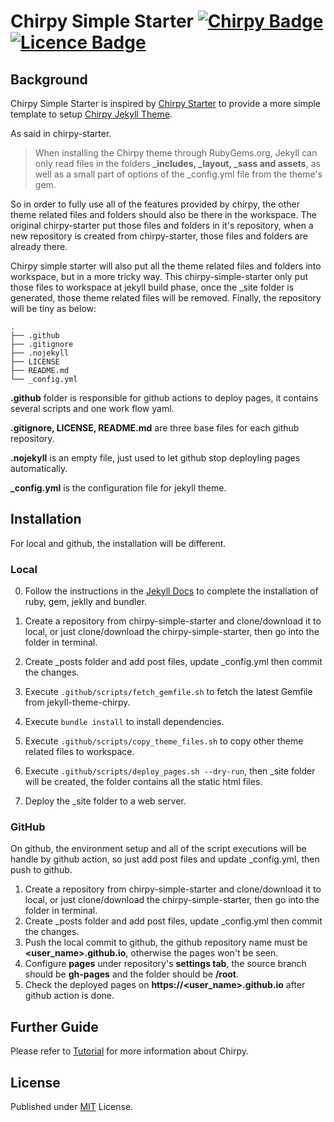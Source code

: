 # Chirpy Simple Starter [![Chirpy Badge][chirpy_badge]][chirpy] [![Licence Badge][mit_badge]][mit]



## Background

Chirpy Simple Starter is inspired by [Chirpy Starter][chirpy_starter] to provide a more simple template to setup [Chirpy Jekyll Theme][chirpy]. 

As said in chirpy-starter.

> When installing the Chirpy theme through RubyGems.org, Jekyll can only read files in the folders **_includes, _layout, _sass and assets**, as well as a small part of options of the _config.yml file from the theme's gem.

So in order to fully use all of the features provided by chirpy, the other theme related files and folders should also be there in the workspace. The original chirpy-starter put those files and folders in it's repository, when a new repository is created from chirpy-starter, those files and folders are already there.

Chirpy simple starter will also put all the theme related files and folders into workspace, but in a more tricky way. This chirpy-simple-starter only put those files to workspace at jekyll build phase, once the _site folder is generated, those theme related files will be removed. Finally, the repository will be tiny as below:

```
.
├── .github
├── .gitignore
├── .nojekyll
├── LICENSE
├── README.md
└── _config.yml
```

**.github** folder is responsible for github actions to deploy pages, it contains several scripts and one work flow yaml.

**.gitignore, LICENSE, README.md** are three base files for each github repository.

**.nojekyll** is an empty file, just used to let github stop deployling pages automatically.

**_config.yml** is the configuration file for jekyll theme.



## Installation

For local and github, the installation will be different.



### Local

0. Follow the instructions in the [Jekyll Docs][jekyll_docs] to complete the installation of ruby, gem, jeklly and bundler.

1. Create a repository from chirpy-simple-starter and clone/download it to local, or just clone/download the chirpy-simple-starter, then go into the folder in terminal.
2. Create _posts folder and add post files, update _config.yml then commit the changes.
3. Execute `.github/scripts/fetch_gemfile.sh` to fetch the latest Gemfile from jekyll-theme-chirpy.
4. Execute `bundle install` to install dependencies.
5. Execute `.github/scripts/copy_theme_files.sh` to copy other theme related files to workspace.
6. Execute `.github/scripts/deploy_pages.sh --dry-run`, then _site folder will be created, the folder contains all the static html files.
7. Deploy the _site folder to a web server.



### GitHub

On github, the environment setup and all of the script executions will be handle by github action, so just add post files and update _config.yml, then push to github.

1. Create a repository from chirpy-simple-starter and clone/download it to local, or just clone/download the chirpy-simple-starter, then go into the folder in terminal.
2. Create _posts folder and add post files, update _config.yml then commit the changes.
3. Push the local commit to github, the github repository name must be **<user_name>.github.io**, otherwise the pages won't be seen.
4. Configure **pages** under repository's **settings tab**, the source branch should be **gh-pages** and the folder should be **/root**.
5. Check the deployed pages on **https://<user_name>.github.io** after github action is done.



## Further Guide

Please refer to [Tutorial](https://chirpy.cotes.info/categories/tutorial/) for more information about Chirpy.



## License

Published under [MIT][mit] License.



[chirpy_badge]: https://img.shields.io/gem/v/jekyll-theme-chirpy?label=jekyll-theme-chirpy
[chirpy]: https://github.com/cotes2020/jekyll-theme-chirpy/
[mit_badge]: https://img.shields.io/github/license/chaiyan0216/chirpy-simple-starter?color=blue
[mit]: https://github.com/chaiyan0216/chirpy-simple-starter/blob/main/LICENSE
[chirpy_starter]: https://github.com/cotes2020/chirpy-starter
[jekyll_docs]: https://jekyllrb.com/docs/installation/
